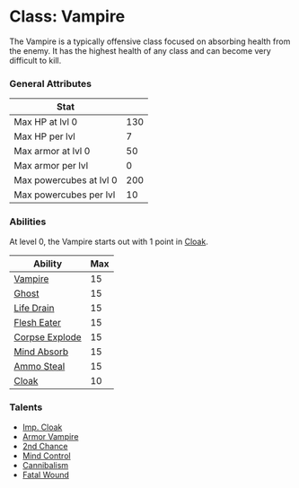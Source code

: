 Class: Vampire
======

The Vampire is a typically offensive class focused on absorbing health from the enemy.
It has the highest health of any class and can become very difficult to kill.

### General Attributes

| Stat                          |       |
| -------------                 | ---   |
| Max HP at lvl 0               | 130    |
| Max HP per lvl                | 7     |
| Max armor at lvl 0            | 50    |
| Max armor per lvl             | 0     |
| Max powercubes at lvl 0       | 200   |
| Max powercubes per lvl        | 10    |

### Abilities

At level 0, the Vampire starts out with 1 point in [Cloak](../abilities/cloak.md).

|                   Ability                         | Max |
| -------------------------------------------       | --- |
| [Vampire](../abilities/vampire.md)                | 15  |
| [Ghost](../abilities/ghost.md)                    | 15  |
| [Life Drain](../abilities/life_drain.md)          | 15  |
| [Flesh Eater](../abilities/flesh_eater.md)        | 15  |
| [Corpse Explode](../abilities/corpse_explode.md)  | 15  |
| [Mind Absorb](../abilities/mind_absorb.md)        | 15  |
| [Ammo Steal](../abilities/ammo_steal.md)          | 15  |
| [Cloak](../abilities/cloak.md)                    | 10  |

### Talents
* [Imp. Cloak](../talents/imp_cloak.md)
* [Armor Vampire](../talents/armor_vampire.md)
* [2nd Chance](../talents/2nd_chance.md)
* [Mind Control](../talents/mind_control.md)
* [Cannibalism](../talents/cannibalism.md)
* [Fatal Wound](../talents/fatal_wound.md)
